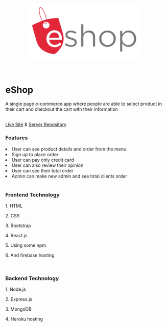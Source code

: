 <p align="center">
  <img src="/src/images/logo/logo.png" width="350" title="hover text">
</p>
<br>
<h1  font-size="30">eShop</h1>
<p>A single page e-commerce app where people are able to select product in their cart and checkout the cart with their information</p>
<br>
<a href="https://eshop-c663d.web.app/" target="_blank">Live Site</a> & <a href="https://github.com/mdmahdi77/eShop-server" target="_blank">Server Repository</a>
<br>
<h3>Features</h3>
<li>User can see product details and order from the menu</li>
<li>Sign up to place order</li>
<li>User can pay only credit card</li>
<li>User can also review their opinion</li>
<li>User can see their total order</li>
<li>Admin can make new admin and see total clients order</li>
<br>
<h3>Frontend Technology</h3>
<p>1. HTML</p>
<p>2. CSS</p>
<p>3. Bootstrap</p>
<p>4. React.js</p>
<p>5. Using some npm</p>
<p>6. And firebase hosting</p>
<br>
<h3>Backend Technology</h3>
<p>1. Node.js</p>
<p>2. Express.js</p>
<p>3. MongoDB</p>
<p>4. Heroku hosting</p>
